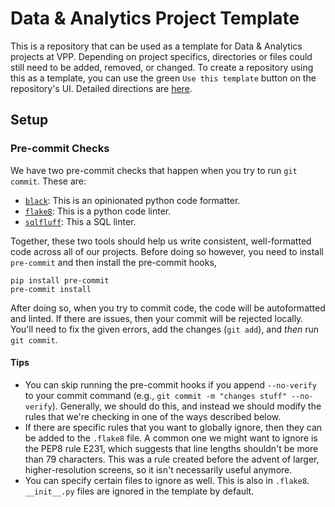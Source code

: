 # Data & Analytics Project Template

This is a repository that can be used as a template for Data & Analytics projects at VPP. Depending on project specifics, directories or files could still need to be added, removed, or changed. To create a repository using this as a template, you can use the green `Use this template` button on the repository's UI. Detailed directions are [here](https://docs.github.com/en/repositories/creating-a-repository-from-a-template).

## Setup

### Pre-commit Checks

We have two pre-commit checks that happen when you try to run `git commit`. These are:
- [`black`](https://black.readthedocs.io/en/stable/): This is an opinionated python code formatter. 
- [`flake8`](https://flake8.pycqa.org/en/latest/): This is a python code linter.
- [`sqlfluff`](https://docs.sqlfluff.com/en/stable/index.html): This a SQL linter.

Together, these two tools should help us write consistent, well-formatted code across all of our projects. Before doing so however, you need to install `pre-commit` and then install the pre-commit hooks,

```
pip install pre-commit
pre-commit install
```

After doing so, when you try to commit code, the code will be autoformatted and linted. If there are issues, then your commit will be rejected locally. You'll need to fix the given errors, add the changes (`git add`), and _then_ run `git commit`.

#### Tips
- You can skip running the pre-commit hooks if you append `--no-verify` to your commit command (e.g., `git commit -m "changes stuff" --no-verify`). Generally, we should do this, and instead we should modify the rules that we're checking in one of the ways described below.
- If there are specific rules that you want to globally ignore, then they can be added to the `.flake8` file. A common one we might want to ignore is the PEP8 rule E231, which suggests that line lengths shouldn't be more than 79 characters. This was a rule created before the advent of larger, higher-resolution screens, so it isn't necessarily useful anymore.
- You can specify certain files to ignore as well. This is also in `.flake8`. `__init__.py` files are ignored in the template by default. 